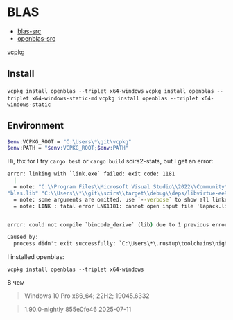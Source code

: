 # BLAS

* [blas-src](https://github.com/blas-lapack-rs/blas-src)
* [openblas-src](https://github.com/blas-lapack-rs/openblas-src)

[vcpkg](https://learn.microsoft.com/ru-ru/vcpkg/get_started/get-started?pivots=shell-powershell)

## Install

`vcpkg install openblas --triplet x64-windows`
`vcpkg install openblas --triplet x64-windows-static-md`
`vcpkg install openblas --triplet x64-windows-static`

## Environment

```sh
$env:VCPKG_ROOT = "C:\Users\*\git\vcpkg"
$env:PATH = "$env:VCPKG_ROOT;$env:PATH"
```

Hi, thx for 
I try `cargo test` or `cargo build` scirs2-stats, but I get an error:

```cmd
error: linking with `link.exe` failed: exit code: 1181
  |
  = note: "C:\\Program Files\\Microsoft Visual Studio\\2022\\Community\\VC\\Tools\\MSVC\\14.35.32215\\bin\\HostX64\\x64\\link.exe" "/DEF:C:\\Users\\*\\AppData\\Local\\Temp\\rustch8t0Bb\\lib.def" "/NOLOGO" "C:\\Users\\*\\AppData\\Local\\Temp\\rustch8t0Bb\\symbols.o" "<6 object files omitted>" "C:\\Users\\*\\AppData\\Local\\Temp\\rustch8t0Bb\\rmeta.o" "<1 object files omitted>" "lapack.lib" 
"blas.lib" "C:\\Users\\*\\git\\scirs\\target\\debug\\deps/libvirtue-ee9d2a5028ecb32c.rlib" "<sysroot>\\lib\\rustlib\\x86_64-pc-windows-msvc\\lib/{libproc_macro-*,librustc_literal_escaper-*,librustc_std_workspace_std-*,libstd-*,libpanic_unwind-*,libwindows_targets-*,librustc_demangle-*,libstd_detect-*,libhashbrown-*,librustc_std_workspace_alloc-*,libunwind-*,libcfg_if-*,librustc_std_workspace_core-*,liballoc-*,libcore-*,libcompiler_builtins-*}.rlib" "lapack.lib" "blas.lib" "kernel32.lib" "kernel32.lib" "kernel32.lib" "ntdll.lib" "userenv.lib" "ws2_32.lib" "dbghelp.lib" "/defaultlib:msvcrt" "/NXCOMPAT" "/LIBPATH:/opt/homebrew/opt/lapack/lib" "/LIBPATH:/opt/homebrew/opt/openblas/lib" "/OUT:C:\\Users\\*\\git\\scirs\\target\\debug\\deps\\bincode_derive-b7f8c87dfe913369.dll" "/OPT:REF,NOICF" "/DLL" "/IMPLIB:C:\\Users\\*\\git\\scirs\\target\\debug\\deps\\bincode_derive-b7f8c87dfe913369.dll.lib" "/DEBUG" "/PDBALTPATH:%_PDB%" "/NATVIS:<sysroot>\\lib\\rustlib\\etc\\intrinsic.natvis" "/NATVIS:<sysroot>\\lib\\rustlib\\etc\\liballoc.natvis" "/NATVIS:<sysroot>\\lib\\rustlib\\etc\\libcore.natvis" "/NATVIS:<sysroot>\\lib\\rustlib\\etc\\libstd.natvis"
  = note: some arguments are omitted. use `--verbose` to show all linker arguments
  = note: LINK : fatal error LNK1181: cannot open input file 'lapack.lib'␍


error: could not compile `bincode_derive` (lib) due to 1 previous error

Caused by:
  process didn't exit successfully: `C:\Users\*\.rustup\toolchains\nightly-x86_64-pc-windows-msvc\bin\rustc.exe --crate-name bincode_derive --edition=2021 C:\Users\*\.cargo\registry\src\index.crates.io-1949cf8c6b5b557f\bincode_derive-2.0.1\src\lib.rs --error-format=json --json=diagnostic-rendered-ansi,artifacts,future-incompat --diagnostic-width=195 --crate-type proc-macro --emit=dep-info,link -C prefer-dynamic -C embed-bitcode=no --check-cfg cfg(docsrs,test) --check-cfg "cfg(feature, values())" -C metadata=99bdaa2b345858ce -C extra-filename=-b7f8c87dfe913369 --out-dir C:\Users\*\git\scirs\target\debug\deps -L dependency=C:\Users\*\git\scirs\target\debug\deps --extern virtue=C:\Users\*\git\scirs\target\debug\deps\libvirtue-ee9d2a5028ecb32c.rlib --extern proc_macro --cap-lints allow -L /opt/homebrew/opt/lapack/lib -L /opt/homebrew/opt/openblas/lib -l lapack -l blas` (exit code: 1)
```

I installed openblas:

`vcpkg install openblas --triplet x64-windows`

В чем 

> Windows 10 Pro x86_64; 22H2; 19045.6332

> 1.90.0-nightly 855e0fe46 2025-07-11
